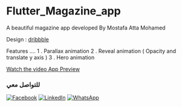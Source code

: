 # Flutter_Magazine_app
A beautiful magazine app developed By Mostafa Atta Mohamed


Design : [dribbble](https://dribbble.com/shots/6220712-Mood-Mobile)

Features ....
1 . Parallax animation
2 . Reveal animation ( Opacity and translate y axis )
3 . Hero animation



[Watch the video App Preview ]([https://github.com/yourusername/yourrepository/blob/main/example.mp4?raw=true](https://github.com/Mostafa3tta/Flutter_Magazine_app/blob/main/project_preview.mp4))


### للتواصل معي

[![Facebook](https://example.com/path_to_facebook_icon.png)](https://facebook.com/yourprofile)
[![LinkedIn](https://example.com/path_to_linkedin_icon.png)](https://linkedin.com/in/yourprofile)
[![WhatsApp](https://example.com/path_to_whatsapp_icon.png)](whatsapp://send?phone=+1234567890)
